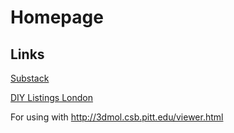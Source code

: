 # Homepage

## Links

[Substack](https://substack.com)

[DIY Listings London](https://diylistingsldn.neocities.org/)


For using with http://3dmol.csb.pitt.edu/viewer.html
